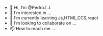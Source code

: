 - 👋 Hi, I’m @Pedro.L.L
- 👀 I’m interested in ...
- 🌱 I’m currently learning Js,HTML,CCS,react
- 💞️ I’m looking to collaborate on ...
- 📫 How to reach me ...

<!---
Pedro.L.L/Pedro.L.L is a ✨ special ✨ repository because its `README.md` (this file) appears on your GitHub profile.
You can click the Preview link to take a look at your changes.
--->
